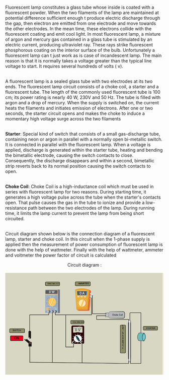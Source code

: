 Fluorescent lamp constitutes a glass tube whose inside is coated with
a fluorescent powder. When the two filaments of the lamp are maintained at potential
difference sufficient enough t produce electric discharge through the gap, then
electron are emitted from one electrode and move towards the other electrodes. In
the mean time, these electrons collide with the fluorescent coating and emit cool
light. In most fluorescent lamp, a mixture of argon and mercury gas contained in a
glass tube is stimulated by an electric current, producing ultraviolet ray. These rays
strike fluorescent phosphorous coating on the interior surface of the bulb.
Unfortunately a fluorescent lamp can t just work as is case of incandescent lamp.
The main reason is that it is normally takes a voltage greater than the typical line
voltage to start. It requires several hundreds of volts ( v).<br><br>


A fluorescent lamp is a sealed glass tube with two electrodes at its two ends. The
fluorescent lamp circuit consists of a choke coil, a starter and a fluorescent tube. The
length of the commonly used fluorescent tube is 100 cm; its power rating is nearly 40 W,
230V and 50 Hz. The tube is filled with argon and a drop of mercury. When the supply is
switched on, the current heats the filaments and initiates emission of electrons. After one
or two seconds, the starter circuit opens and makes the choke to induce a momentary
high voltage surge across the two filaments<br><br>

**Starter**: Special kind of switch that consists of a small gas-discharge tube, containing
neon or argon in parallel with a normally open bi-metallic switch. It is connected in parallel
with the fluorescent lamp. When a voltage is applied, discharge is generated within the
starter tube, heating and bending the bimetallic electrode, causing the switch contacts to
close. Consequently, the discharge disappears and within a second, bimetallic strip
reverts back to its normal position causing the switch contacts to open.<br><br>


**Choke Coil**: Choke Coil is a high-inductance coil which must be used in series with
fluorescent lamp for two reasons. During starting time, it generates a high voltage pulse
across the tube when the starter's contacts open. That pulse causes the gas in the tube
to ionize and provide a low-resistance path between the two electrodes of the lamp.
During running time, it limits the lamp current to prevent the lamp from being short
circuited.<br><br>


Circuit diagram shown below is the connection diagram of a fluorescent lamp, starter and
choke coil. In this circuit when the 1-phase supply is applied then the measurement of
power consumption of fluorescent lamp is done with the help of wattmeter. Finally with the help of wattmeter, ammeter and voltmeter the power factor of circuit is calculated<br>
<center>Circuit diagram :<br><br>
<img src="./simulation/images/Screenshot 2025-03-27 111339.png">

